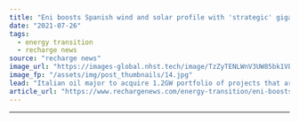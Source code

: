 ```yaml
---
title: "Eni boosts Spanish wind and solar profile with 'strategic' gigascale buy-up"
date: "2021-07-26"
tags: 
  - energy transition
  - recharge news
source: "recharge news"
image_url: "https://images-global.nhst.tech/image/TzZyTENLWnV3UW85bk1VLzdnelh3ZnZjNi9meWZKcGErRlo4cWUzbldCUT0=/nhst/binary/4d6898858cada37af616d985a59d3a2d"
image_fp: "/assets/img/post_thumbnails/14.jpg"
lead: "Italian oil major to acquire 1.2GW portfolio of projects that are operational or in advanced development in the southern European country"
article_url: "https://www.rechargenews.com/energy-transition/eni-boosts-spanish-wind-and-solar-profile-with-strategic-gigascale-buy-up/2-1-1044461"
---
```


---
